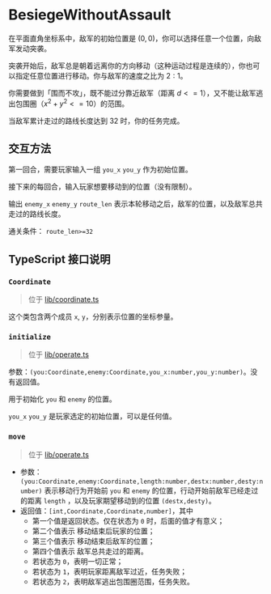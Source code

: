 # BesiegeWithoutAssault

在平面直角坐标系中，敌军的初始位置是 $(0,0)$，你可以选择任意一个位置，向敌军发动突袭。

突袭开始后，敌军总是朝着远离你的方向移动（这种运动过程是连续的），你也可以指定任意位置进行移动。你与敌军的速度之比为 $2:1$。

你需要做到「围而不攻」，既不能过分靠近敌军（距离 $d<=1$），又不能让敌军逃出包围圈（$x^{2}+y^{2}<=10$）的范围。

当敌军累计走过的路线长度达到 $32$ 时，你的任务完成。

## 交互方法

第一回合，需要玩家输入一组 `you_x` `you_y` 作为初始位置。

接下来的每回合，输入玩家想要移动到的位置（没有限制）。

输出 `enemy_x` `enemy_y` `route_len` 表示本轮移动之后，敌军的位置，以及敌军总共走过的路线长度。

通关条件： `route_len>=32`

## TypeScript 接口说明

### `Coordinate`

> 位于 [lib/coordinate.ts](./lib/coordinate.ts)

这个类包含两个成员 `x`, `y`，分别表示位置的坐标参量。

### `initialize`

> 位于 [lib/operate.ts](./lib/operate.ts)

参数：`(you:Coordinate,enemy:Coordinate,you_x:number,you_y:number)`。没有返回值。

用于初始化 `you` 和 `enemy` 的位置。

`you_x` `you_y` 是玩家选定的初始位置，可以是任何值。

### `move`

> 位于 [lib/operate.ts](./lib/operate.ts)

- 参数：`(you:Coordinate,enemy:Coordinate,length:number,destx:number,desty:number)` 表示移动行为开始前 `you` 和 `enemy` 的位置，行动开始前敌军已经走过的距离 `length` ，以及玩家期望移动到的位置 `(destx,desty)`。
- 返回值：`[int,Coordinate,Coordinate,number]`，其中
    - 第一个值是返回状态。仅在状态为 `0` 时，后面的值才有意义；
    - 第二个值表示 移动结束后玩家的位置；
    - 第三个值表示 移动结束后敌军的位置；
    - 第四个值表示 敌军总共走过的距离。
    - 若状态为 `0`，表明一切正常；
    - 若状态为 `1`，表明玩家距离敌军过近，任务失败；
    - 若状态为 `2`，表明敌军逃出包围圈范围，任务失败。
